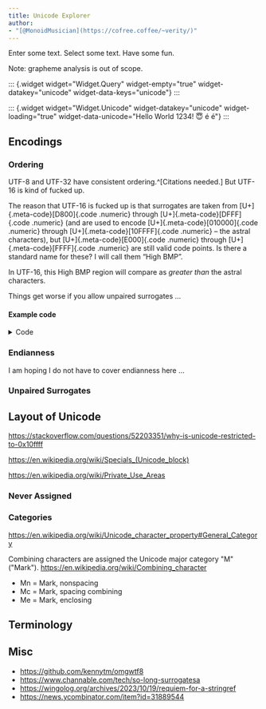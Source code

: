 ```yaml
---
title: Unicode Explorer
author:
- "[@MonoidMusician](https://cofree.coffee/~verity/)"
---
```


<style>
  .widget {
    display: contents;
  }
  .table-wrapper {
    overflow-x: auto;
  }
  @media (min-width: 761px) {
    .table-wrapper {
      padding: 0.5em;
      margin: -0.5em;
    }
  }
  table.properties-table {
    border-collapse: collapse;
  }
  table.properties-table > tbody > tr {
    height: 1.7em;
  }
  table.properties-table > tbody > tr > td:first-child {
    padding-right: 0.5em;
    border-right: 1px solid #8f8f9f69;
  }
  table.properties-table > tbody:not(:last-child) {
    border-bottom: 1px solid #8f8f9f69;
  }
  table.properties-table > tbody > tr > td:last-child {
    padding-left: 0.5em;
  }

  /* Lines go past */
  table.properties-table {
    margin-left: -0.5em;
    margin-right: -0.5em;
  }
  table.properties-table > tbody > tr > td:first-child {
    padding-left: 0.5em;
  }
  table.properties-table > tbody > tr > td:last-child {
    padding-right: 0.5em;
  }

  .code, .meta-code {
    font-family: "Fira Code", Hasklig, monospace;
    font-weight: 300;
    font-size: 0.9em;
  }
  .numeric {
    font-feature-settings: "cv11";
    letter-spacing: -0.5px;
  }

  .meta-code {
    font-feature-settings: "cv12";
    color: gray;
  }

  .full-width.h-scroll {
    display: flex;
    justify-content: center;
    -webkit-mask-image: linear-gradient(90deg, transparent 0%, black 5%, black 95%, transparent 100%);
    mask-image: linear-gradient(90deg, transparent 0%, black 5%, black 95%, transparent 100%);
  }

  .code-points {
    margin: 10px 0;
    white-space: nowrap;
    max-width: 100%;
    overflow-x: scroll;
    overflow-y: visible;
    /* for mask-image */
    padding: 0 5%;
    /* This does nothing lol */
    scrollbar-gutter: stable;
    /* So we do this */
    padding-bottom: 15px;
  }
  .code-points > .code-point {
    display: inline-block;
    white-space: pre;
    border: 1px solid gray;
    width: 1.2em;
    height: 1.2em;
    vertical-align: bottom;
    text-align: center;
    line-height: 1.3;
  }
  .code-points > .code-point:not(:last-child) {
    border-right: none;
  }


  #TOC {
    display: none;
  }
</style>

Enter some text. Select some text. Have some fun.

Note: grapheme analysis is out of scope.

::: {.widget widget="Widget.Query" widget-empty="true" widget-datakey="unicode" widget-data-keys="unicode"}
:::

::: {.widget widget="Widget.Unicode" widget-datakey="unicode" widget-loading="true" widget-data-unicode="Hello World 1234! 😇 é é"}
:::

## Encodings

### Ordering

UTF-8 and UTF-32 have consistent ordering.^[Citations needed.]
But UTF-16 is kind of fucked up.

The reason that UTF-16 is fucked up is that surrogates are taken from [U+]{.meta-code}[D800]{.code .numeric} through [U+]{.meta-code}[DFFF]{.code .numeric} (and are used to encode [U+]{.meta-code}[010000]{.code .numeric} through [U+]{.meta-code}[10FFFF]{.code .numeric} – the astral characters), but [U+]{.meta-code}[E000]{.code .numeric} through [U+]{.meta-code}[FFFF]{.code .numeric} are still valid code points.
Is there a standard name for these?
I will call them “High BMP”.

In UTF-16, this High BMP region will compare as _greater than_ the astral characters.

Things get worse if you allow unpaired surrogates …

<!-- “^ Unicode range E000–F8FF is used as a private use area, which is reserved for private use.” (https://en.wikibooks.org/wiki/Unicode/Character_reference/E000-EFFF#ref_PUA , https://en.wikibooks.org/wiki/Unicode/Character_reference/F000-FFFF) -->

#### Example code

<details class="Details">
<summary>Code</summary>

```{.haskell data-lang=PureScript}
import Prelude
import Control.Alternative (guard)
import Data.Array as Array
import Data.Enum (toEnum)
import Partial.Unsafe (unsafeCrashWith)

-- LowBMP < Astral < HighBMP
data Region = LowBMP | Astral | HighBMP
derive instance Eq Region
derive instance Ord Region

-- Will crash on surrogates (U+D800 to U+DFFF)
compareUTF16 :: Array CodePoint -> Array CodePoint -> Ordering
compareUTF16 l r = Array.fold
  -- character-by-character comparison
  [ Array.fold (Array.zipWith cmp16 l r)
  -- and if they compared to be equal, then look at lengths
  , compare (Array.length l) (Array.length r)
  ]
  where
  cmp16 :: CodePoint -> CodePoint -> Ordering
  cmp16 cp1 cp2 =
    -- first look at the region
    (compare (regionOf cp1) (regionOf cp2)) <>
    -- then at the specific value
    (compare cp1 cp2)

regionOf :: CodePoint -> Region
regionOf cp = exactlyOneOf $ Array.catMaybes
  [ LowBMP <$ guard (isLowBMP cp)
  , Astral <$ guard (isAstral cp)
  , HighBMP <$ guard (isHighBMP cp)
  ]

isLowBMP :: CodePoint -> Boolean
isLowBMP = region 0x0000 0xD7FF

isHighBMP :: CodePoint -> Boolean
isHighBMP = region 0xE000 0xFFFF

isAstral :: CodePoint -> Boolean
isAstral = region 0x010000 0x10FFFF

region :: Int -> Int -> CodePoint -> Boolean
region cpLow cpHigh cp = cpLit cpLow <= cp && cp <= cpLit cpHigh

cpLit :: Int -> CodePoint
cpLit i = case toEnum i of
  Nothing -> unsafeCrashWith ""
  Just cp -> cp

exactlyOneOf :: forall a. Array a -> a
exactlyOneOf [a] = a
exactlyOneOf [] = unsafeCrashWith "No options in exactlyOneOf"
exactlyOneOf _ = unsafeCrashWith "Too many options in exactlyOneOf"
```

</details>

### Endianness

I am hoping I do not have to cover endianness here …

### Unpaired Surrogates

## Layout of Unicode

https://stackoverflow.com/questions/52203351/why-is-unicode-restricted-to-0x10ffff

https://en.wikipedia.org/wiki/Specials_(Unicode_block)

https://en.wikipedia.org/wiki/Private_Use_Areas

### Never Assigned

### Categories

https://en.wikipedia.org/wiki/Unicode_character_property#General_Category

Combining characters are assigned the Unicode major category "M" ("Mark").
https://en.wikipedia.org/wiki/Combining_character

- Mn = Mark, nonspacing
- Mc = Mark, spacing combining
- Me = Mark, enclosing

## Terminology

## Misc

- https://github.com/kennytm/omgwtf8
- https://www.channable.com/tech/so-long-surrogatesa
- https://wingolog.org/archives/2023/10/19/requiem-for-a-stringref
- https://news.ycombinator.com/item?id=31889544
